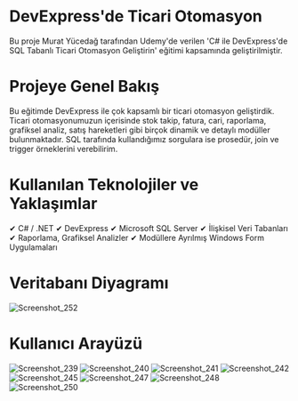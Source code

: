 #  DevExpress'de Ticari Otomasyon
Bu proje Murat Yücedağ tarafından Udemy'de verilen 'C# ile DevExpress'de SQL Tabanlı Ticari Otomasyon Geliştirin' eğitimi kapsamında geliştirilmiştir.

# Projeye Genel Bakış
Bu eğitimde DevExpress ile çok kapsamlı bir ticari otomasyon geliştirdik. Ticari otomasyonumuzun içerisinde stok takip, fatura, cari, raporlama, grafiksel analiz, satış hareketleri gibi birçok dinamik ve detaylı modüller bulunmaktadır. SQL tarafında kullandığımız sorgulara ise prosedür, join ve trigger örneklerini verebilirim.

# Kullanılan Teknolojiler ve Yaklaşımlar
✔ C# / .NET
✔ DevExpress
✔ Microsoft SQL Server
✔ İlişkisel Veri Tabanları
✔ Raporlama, Grafiksel Analizler
✔ Modüllere Ayrılmış Windows Form Uygulamaları


# Veritabanı Diyagramı
![Screenshot_252](https://github.com/user-attachments/assets/b15da3db-87af-469e-9153-26a2d5c58604)


# Kullanıcı Arayüzü
![Screenshot_239](https://github.com/user-attachments/assets/e4dde570-a16b-4760-a1df-af57a27a9a16)
![Screenshot_240](https://github.com/user-attachments/assets/b4d90e61-8f6a-4026-bfe5-fb9c6af13bfd)
![Screenshot_241](https://github.com/user-attachments/assets/57cb869b-fa91-49b8-b5eb-ba8ef4dced2e)
![Screenshot_242](https://github.com/user-attachments/assets/7335510f-5c31-49ba-be27-160426f02568)
![Screenshot_245](https://github.com/user-attachments/assets/592faff4-e968-4a19-b213-d95912831ee1)
![Screenshot_247](https://github.com/user-attachments/assets/8bfc3076-107f-4a57-af4f-72d09fd074b8)
![Screenshot_248](https://github.com/user-attachments/assets/34737d77-c3ac-4f53-ac56-5acc299b35a6)
![Screenshot_250](https://github.com/user-attachments/assets/bc70ad79-49be-40ab-8f23-f18ad38491f7)
